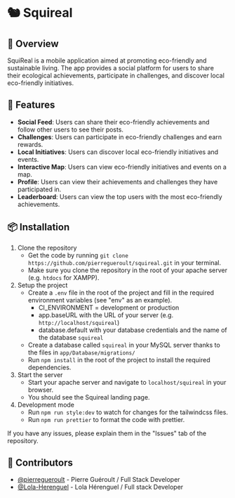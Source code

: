 # 🐿️ Squireal

## 📝 Overview

SquiReal is a mobile application aimed at promoting eco-friendly and sustainable living. The app provides a social platform for users to share their ecological achievements, participate in challenges, and discover local eco-friendly initiatives.

## 📱 Features

- **Social Feed**: Users can share their eco-friendly achievements and follow other users to see their posts.
- **Challenges**: Users can participate in eco-friendly challenges and earn rewards.
- **Local Initiatives**: Users can discover local eco-friendly initiatives and events.
- **Interactive Map**: Users can view eco-friendly initiatives and events on a map.
- **Profile**: Users can view their achievements and challenges they have participated in.
- **Leaderboard**: Users can view the top users with the most eco-friendly achievements.

## 📦 Installation

1. Clone the repository
   - Get the code by running `git clone https://github.com/pierregueroult/squireal.git` in your terminal.
   - Make sure you clone the repository in the root of your apache server (e.g. `htdocs` for XAMPP).
2. Setup the project
   - Create a `.env` file in the root of the project and fill in the required environment variables (see "env" as an example).
     - CI_ENVIRONMENT = development or production
     - app.baseURL with the URL of your server (e.g. `http://localhost/squireal`)
     - database.default with your database credentials and the name of the database `squireal`
   - Create a database called `squireal` in your MySQL server thanks to the files in `app/Database/migrations/`
   - Run `npm install` in the root of the project to install the required dependencies.
3. Start the server
   - Start your apache server and navigate to `localhost/squireal` in your browser.
   - You should see the Squireal landing page.
4. Development mode
   - Run `npm run style:dev` to watch for changes for the tailwindcss files.
   - Run `npm run prettier` to format the code with prettier.

If you have any issues, please explain them in the "Issues" tab of the repository.

## 📐 Contributors

- [@pierregueroult](https://pierregueroult.dev) - Pierre Guéroult / Full Stack Developer
- [@Lola-Herenguel](https://github.com/Lola-Herengul) - Lola Hérenguel / Full stack Developer
